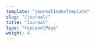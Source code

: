 ```yaml
---
template: "journalIndexTemplate"
slug: "/journal/"
title: "Journal"
type: "topLevelPage"
weight: 4
---
```

